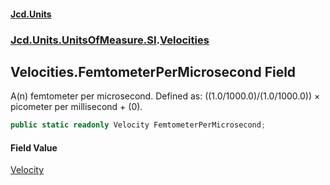 #### [Jcd.Units](index.md 'index')
### [Jcd.Units.UnitsOfMeasure.SI](Jcd.Units.UnitsOfMeasure.SI.md 'Jcd.Units.UnitsOfMeasure.SI').[Velocities](Velocities.md 'Jcd.Units.UnitsOfMeasure.SI.Velocities')

## Velocities.FemtometerPerMicrosecond Field

A(n) femtometer per microsecond. Defined as: ((1.0/1000.0)/(1.0/1000.0)) × picometer per millisecond + (0).

```csharp
public static readonly Velocity FemtometerPerMicrosecond;
```

#### Field Value
[Velocity](Velocity.md 'Jcd.Units.UnitTypes.Velocity')